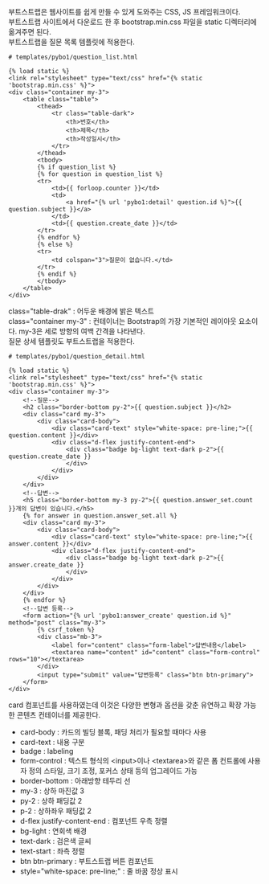부트스트랩은 웹사이트를 쉽게 만들 수 있게 도와주는 CSS, JS 프레임워크이다.  
부트스트랩 사이트에서 다운로드 한 후 bootstrap.min.css 파일을 static 디렉터리에 옮겨주면 된다.  
부트스트랩을 질문 목록 템플릿에 적용한다.
```
# templates/pybo1/question_list.html

{% load static %}
<link rel="stylesheet" type="text/css" href="{% static 'bootstrap.min.css' %}">
<div class="container my-3">
    <table class="table">
        <thead>
            <tr class="table-dark">
                <th>번호</th>
                <th>제목</th>
                <th>작성일시</th>
            </tr>
        </thead>
        <tbody>
        {% if question_list %}
        {% for question in question_list %}
        <tr>
            <td>{{ forloop.counter }}</td>
            <td>
                <a href="{% url 'pybo1:detail' question.id %}">{{ question.subject }}</a>
            </td>
            <td>{{ question.create_date }}</td>
        </tr>
        {% endfor %}
        {% else %}
        <tr>
            <td colspan="3">질문이 없습니다.</td>
        </tr>
        {% endif %}
        </tbody>
    </table>
</div>
```
class="table-drak" : 어두운 배경에 밝은 텍스트  
class="container my-3" : 컨테이너는 Bootstrap의 가장 기본적인 레이아웃 요소이다. my-3은 세로 방향의 여백 간격을 나타낸다.  
질문 상세 템플릿도 부트스트랩을 적용한다.
```
# templates/pybo1/question_detail.html

{% load static %}
<link rel="stylesheet" type="text/css" href="{% static 'bootstrap.min.css' %}">
<div class="container my-3">
    <!--질문-->
    <h2 class="border-bottom py-2">{{ question.subject }}</h2>
    <div class="card my-3">
        <div class="card-body">
            <div class="card-text" style="white-space: pre-line;">{{ question.content }}</div>
            <div class="d-flex justify-content-end">
                <div class="badge bg-light text-dark p-2">{{ question.create_date }}
                </div>
            </div>
        </div>
    </div>
    <!--답변-->
    <h5 class="border-bottom my-3 py-2">{{ question.answer_set.count }}개의 답변이 있습니다.</h5>
    {% for answer in question.answer_set.all %}
    <div class="card my-3">
        <div class="card-body">
            <div class="card-text" style="white-space: pre-line;">{{ answer.content }}</div>
            <div class="d-flex justify-content-end">
                <div class="badge bg-light text-dark p-2">{{ answer.create_date }}
                </div>
            </div>
        </div>
    </div>
    {% endfor %}
    <!--답변 등록-->
    <form action="{% url 'pybo1:answer_create' question.id %}" method="post" class="my-3">
        {% csrf_token %}
        <div class="mb-3">
            <label for="content" class="form-label">답변내용</label>
            <textarea name="content" id="content" class="form-control" rows="10"></textarea>
        </div>
        <input type="submit" value="답변등록" class="btn btn-primary">
    </form>
</div>
```
card 컴포넌트를 사용하였는데 이것은 다양한 변형과 옵션을 갖춘 유연하고 확장 가능한 콘텐츠 컨테이너를 제공한다.  
- card-body : 카드의 빌딩 블록, 패딩 처리가 필요할 때마다 사용
- card-text : 내용 구분
- badge : labeling
- form-control : 텍스트 형식의 \<input>이나 \<textarea>와 같은 폼 컨트롤에 사용자 정의 스타일, 크기 조정, 포커스 상태 등의 업그레이드 가능
- border-bottom : 아래방향 테두리 선
- my-3 : 상하 마진값 3
- py-2 : 상하 패딩값 2
- p-2 : 상하좌우 패딩값 2
- d-flex justify-content-end : 컴포넌트 우측 정렬
- bg-light : 연회색 배경
- text-dark : 검은색 글씨
- text-start : 좌측 정렬
- btn btn-primary : 부트스트랩 버튼 컴포넌트
- style="white-space: pre-line;" : 줄 바꿈 정상 표시
